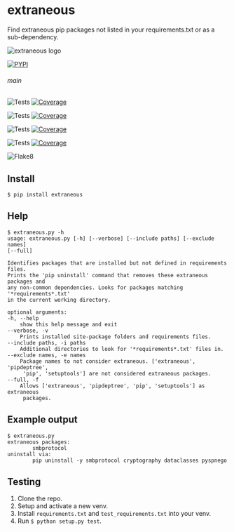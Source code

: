 # extraneous

Find extraneous pip packages not listed in your requirements.txt or as a sub-dependency.

![extraneous logo](https://docs.arrai-dev.com/extraneous/readme/extraneous.png)

[![PYPI](https://img.shields.io/pypi/v/extraneous?style=for-the-badge)](https://pypi.org/project/extraneous/)

###### main

![Tests](https://docs.arrai-dev.com/extraneous/main.python39.svg) [![Coverage](https://docs.arrai-dev.com/extraneous/main.python39.coverage.svg)](https://docs.arrai-dev.com/extraneous/htmlcov_main_python39/)

![Tests](https://docs.arrai-dev.com/extraneous/main.python38.svg) [![Coverage](https://docs.arrai-dev.com/extraneous/main.python38.coverage.svg)](https://docs.arrai-dev.com/extraneous/htmlcov_main_python38/)

![Tests](https://docs.arrai-dev.com/extraneous/main.python37.svg) [![Coverage](https://docs.arrai-dev.com/extraneous/main.python37.coverage.svg)](https://docs.arrai-dev.com/extraneous/htmlcov_main_python37/)

![Tests](https://docs.arrai-dev.com/extraneous/main.python36.svg) [![Coverage](https://docs.arrai-dev.com/extraneous/main.python36.coverage.svg)](https://docs.arrai-dev.com/extraneous/htmlcov_main_python36/)

![Flake8](https://docs.arrai-dev.com/extraneous/main.flake8.svg)

## Install

```console
$ pip install extraneous
```

## Help

```console
$ extraneous.py -h
usage: extraneous.py [-h] [--verbose] [--include paths] [--exclude names]
[--full]

Identifies packages that are installed but not defined in requirements files.
Prints the 'pip uninstall' command that removes these extraneous packages and
any non-common dependencies. Looks for packages matching '*requirements*.txt'
in the current working directory.

optional arguments:
-h, --help
    show this help message and exit
--verbose, -v
    Prints installed site-package folders and requirements files.
--include paths, -i paths
    Additional directories to look for '*requirements*.txt' files in.
--exclude names, -e names
    Package names to not consider extraneous. ['extraneous', 'pipdeptree',
     'pip', 'setuptools'] are not considered extraneous packages.
--full, -f
    Allows ['extraneous', 'pipdeptree', 'pip', 'setuptools'] as extraneous
     packages.
```

## Example output

```console
$ extraneous.py
extraneous packages:
        smbprotocol
uninstall via:
        pip uninstall -y smbprotocol cryptography dataclasses pyspnego
```

## Testing

1. Clone the repo.
2. Setup and activate a new venv.
3. Install `requirements.txt` and `test_requirements.txt` into your venv.
4. Run `$ python setup.py test`.
